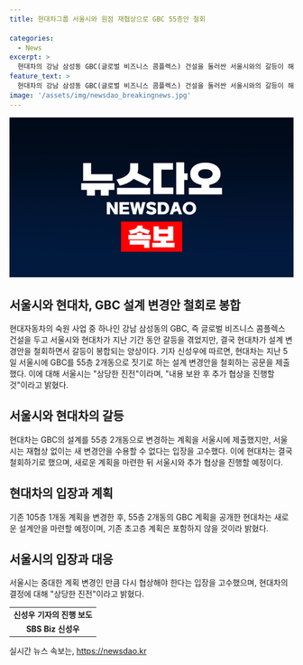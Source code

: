 ```yaml
---
title: 현대차그룹 서울시와 원점 재협상으로 GBC 55층안 철회

categories:
  - News
excerpt: >
  현대차의 강남 삼성동 GBC(글로벌 비즈니스 콤플렉스) 건설을 둘러싼 서울시와의 갈등이 해소되었다. 현대차는 105층 1개동 계획을 55층 2개동으로 변경한 설계를 철회하며 신 설계안 마련을 약속했다. 서울시는 재협상 없이 변경안 수용 불가를 밝힌 데 따라 현대차가 철회한 것으로 추정된다. 서울시는 상당한 진전이라며 추가 협상을 진행할 계획이라고 밝혔다. SBS Biz 신성우입니다.
feature_text: >
  현대차의 강남 삼성동 GBC(글로벌 비즈니스 콤플렉스) 건설을 둘러싼 서울시와의 갈등이 해소되었다. 현대차는 105층 1개동 계획을 55층 2개동으로 변경한 설계를 철회하며 신 설계안 마련을 약속했다. 서울시는 재협상 없이 변경안 수용 불가를 밝힌 데 따라 현대차가 철회한 것으로 추정된다. 서울시는 상당한 진전이라며 추가 협상을 진행할 계획이라고 밝혔다. SBS Biz 신성우입니다.
image: '/assets/img/newsdao_breakingnews.jpg'
---
```


<p><img src="/assets/img/newsdao_breakingnews.jpg" alt="ontimetimes 속보" /></p>

<h2 data-ke-size="size26">서울시와 현대차, GBC 설계 변경안 철회로 봉합</h2>

<p data-ke-size="size16">현대자동차의 숙원 사업 중 하나인 강남 삼성동의 GBC, 즉 글로벌 비즈니스 콤플렉스 건설을 두고 서울시와 현대차가 지난 기간 동안 갈등을 겪었지만, 결국 현대차가 설계 변경안을 철회하면서 갈등이 봉합되는 양상이다. 기자 신성우에 따르면, 현대차는 지난 5일 서울시에 GBC를 55층 2개동으로 짓기로 하는 설계 변경안을 철회하는 공문을 제출했다. 이에 대해 서울시는 "상당한 진전"이라며, "내용 보완 후 추가 협상을 진행할 것"이라고 밝혔다.</p> 

<h2 data-ke-size="size26">서울시와 현대차의 갈등</h2>

<p data-ke-size="size16">현대차는 GBC의 설계를 55층 2개동으로 변경하는 계획을 서울시에 제출했지만, 서울시는 재협상 없이는 새 변경안을 수용할 수 없다는 입장을 고수했다. 이에 현대차는 결국 철회하기로 했으며, 새로운 계획을 마련한 뒤 서울시와 추가 협상을 진행할 예정이다.</p> 

<h2 data-ke-size="size26">현대차의 입장과 계획</h2>

<p data-ke-size="size16">기존 105층 1개동 계획을 변경한 후, 55층 2개동의 GBC 계획을 공개한 현대차는 새로운 설계안을 마련할 예정이며, 기존 초고층 계획은 포함하지 않을 것이라 밝혔다.</p> 

<h2 data-ke-size="size26">서울시의 입장과 대응</h2>

<p data-ke-size="size16">서울시는 중대한 계획 변경인 만큼 다시 협상해야 한다는 입장을 고수했으며, 현대차의 결정에 대해 "상당한 진전"이라고 밝혔다.</p> 

<table>
    <tbody>
        <tr>
            <td style="text-align: center; height: 17px;"><b>신성우 기자의 진행 보도</b></td>
        </tr>
        <tr>
            <td style="text-align: center; height 17px;"><b>SBS Biz 신성우</b></td>
        </tr>
    </tbody>
</table>
실시간 뉴스 속보는, <a href="https://newsdao.kr" rel="dofollow">https://newsdao.kr</a>



